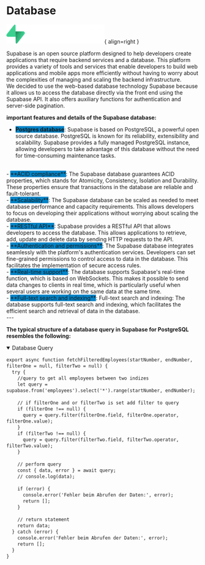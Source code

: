# <i class="fas fa-database"></i> Database

![Logo Supabase](supabase-logo.webp){ align=right }

<div style="display: flex; align-items: center;">
    <div style="flex: 8;">
        Supabase is an open source platform designed to help developers create applications that require backend services and a database. This platform provides a variety of tools and services that enable developers to build web applications and mobile apps more efficiently without having to worry about the complexities of managing and scaling the backend infrastructure.
    </div>
</div>
We decided to use the web-based database technology Supabase because it allows us to access the database directly via the front end using the Supabase API. It also offers auxiliary functions for authentication and server-side pagination.

**important features and details of the Supabase database:**

- <span style="background-color: #0284c7;">**Postgres database**</span>: Supabase is based on PostgreSQL, a powerful open source database. PostgreSQL is known for its reliability, extensibility and scalability. Supabase provides a fully managed PostgreSQL instance, allowing developers to take advantage of this database without the need for time-consuming maintenance tasks.
<br>
- <span style="background-color: #0284c7;">**ACID compliance**</span>: The Supabase database guarantees ACID properties, which stands for Atomicity, Consistency, Isolation and Durability. These properties ensure that transactions in the database are reliable and fault-tolerant.
<br>
- <span style="background-color: #0284c7;">**Scalability**</span>: The Supabase database can be scaled as needed to meet database performance and capacity requirements. This allows developers to focus on developing their applications without worrying about scaling the database.
<br>
- <span style="background-color: #0284c7;">**RESTful API**</span>: Supabase provides a RESTful API that allows developers to access the database. This allows applications to retrieve, add, update and delete data by sending HTTP requests to the API.
<br>
- <span style="background-color: #0284c7;">**Authentication and permissions**</span>: The Supabase database integrates seamlessly with the platform's authentication services. Developers can set fine-grained permissions to control access to data in the database. This facilitates the implementation of secure access rules.
<br>
- <span style="background-color: #0284c7;">**Real-time support**</span>: The database supports Supabase's real-time function, which is based on WebSockets. This makes it possible to send data changes to clients in real time, which is particularly useful when several users are working on the same data at the same time.
<br>
- <span style="background-color: #0284c7;">**Full-text search and indexing**</span>: Full-text search and indexing: The database supports full-text search and indexing, which facilitates the efficient search and retrieval of data in the database.
<br>
---

**The typical structure of a database query in Supabase for PostgreSQL resembles the following:**

<details open>
<summary>Database Query</summary>

```
export async function fetchFilteredEmployees(startNumber, endNumber, filterOne = null, filterTwo = null) {
  try {
    //query to get all employees between two indizes
    let query = supabase.from('employees').select('*').range(startNumber, endNumber);

    // if filterOne and or filterTwo is set add filter to query
    if (filterOne !== null) {
      query = query.filter(filterOne.field, filterOne.operator, filterOne.value);
    }
    if (filterTwo !== null) {
      query = query.filter(filterTwo.field, filterTwo.operator, filterTwo.value);
    }

    // perform query
    const { data, error } = await query;
    // console.log(data);

    if (error) {
      console.error('Fehler beim Abrufen der Daten:', error);
      return [];
    }

    // return statement
    return data;
  } catch (error) {
    console.error('Fehler beim Abrufen der Daten:', error);
    return [];
  }
}

```
</details>





  
